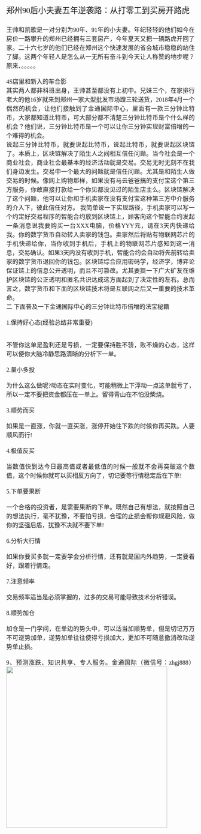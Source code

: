 <html><head><meta http-equiv="Content-Type" content="text/html; charset=utf-8" /><meta http-equiv="Content-Style-Type" content="text/css" /><meta name="generator" content="Aspose.Words for .NET 15.1.0.0" /><title></title></head><body><div><p style="margin:0pt; orphans:0; text-align:justify; widows:0"><span style="font-family:宋体; font-size:16pt">郑州90后小夫妻五年逆袭路：从打零工到买房开路虎</span></p>
  <p style="margin:0pt; orphans:0; text-align:justify; widows:0">&nbsp;</p>
  <p style="margin:0pt; orphans:0; text-align:justify; widows:0"><img src="file:///C|/Users/Administrator/AppData/Local/Microsoft/Windows/Temporary Internet Files/Content.IE5/SIUM9W0O/timg[1]" width="4" height="8"></p>
  <p style="margin:0pt; orphans:0; text-align:justify; widows:0"><span style="font-family:宋体; font-size:12pt">王帅和凯歌是一对分别为90年、91年的小夫妻。年纪轻轻的他们如今在房价一路攀升的郑州已经拥有三套房产，今年夏天又把一辆路虎开回了家。二十六七岁的他们已经在郑州这个快速发展的省会城市稳稳的站住了脚。这两个年轻人是怎么从一无所有奋斗到今天让人称赞的地步呢？原来、。。。。。</span></p><p style="margin:0pt; orphans:0; text-align:justify; widows:0"><span style="font-family:宋体; font-size:12pt">&#xa0;</span></p><p style="margin:0pt; orphans:0; text-align:justify; widows:0"><span style="font-family:宋体; font-size:12pt">4S店里和新入的车合影</span></p><p style="margin:0pt; orphans:0; text-align:justify; widows:0"><span style="font-family:宋体; font-size:12pt">其实两人都非科班出身，王帅甚至都没有上初中。兄妹三个，在家排行老大的他16岁就来到郑州一家大型批发市场蹬三轮送货，2018年4月一个偶然的机会，让他们接触到了金通国际中心，里面有一款三分钟比特币，大家都知道比特币，可大部分都不清楚三分钟比特币是个什么样的机会？他们说，三分钟比特币是一个可以让你三分钟实现财富倍增的一个难得的机会。</span></p><p style="margin:0pt; orphans:0; text-align:justify; widows:0"><span style="font-family:宋体; font-size:12pt">说起三分钟比特币，就要说起比特币，说起比特币，就要说起区块链了。本质上，区块链解决了陌生人之间相互信任问题。当今社会是一个商业社会，商业社会最基本的经济活动就是交易。交易无时无刻不在我们身边发生。交易中一个最大的问题就是信任问题。尤其是和陌生人做交易的时候。像网上购物那样，如果没有马云爸爸搞的支付宝这个第三方服务，你敢直接打款给一个你见都没见过的陌生店主么。区块链解决了这个问题，他可以让你和手机卖家在没有支付宝这种第三方中介服务的介入下，彼此信任对方。 我简单说一下实现路径，手机卖家可以写一个约定好交易程序的智能合约放到区块链上，顾客向这个智能合约发起一条消息说我要购买一台XXX电脑，价格YYY元，请在3天内快递给我。你的数字货币自动转入卖家的钱包。卖家然后将贴有物联网芯片的手机快递</span><span style="font-family:宋体; font-size:12pt">给你，当你收到手机后，手机上的物联网芯片感知到这一消息，交易确认。如果3天内没有收到手机，智能合约会自动将先前转给卖家的数字货币退回你的钱包。区块链综合应用密码学，经济学，博弈论保证链上的信息公开透明，而且不可篡改。尤其要提一下广大矿友在维护区块链的公正透明和匿名共识达成这方面起到了决定性的左右。总而言之，数字货币和下面的区块链技术将是互联网之后又一重要的技术革命。</span></p><p style="margin:0pt; orphans:0; text-align:justify; widows:0"><span style="font-family:宋体; font-size:12pt">二 下面普及一下</span><span style="font-family:宋体; font-size:12pt">金通国际中心的</span><span style="font-family:宋体; font-size:12pt">三分钟比特币倍增的法宝秘籍</span></p><p style="margin:0pt; orphans:0; text-align:justify; widows:0"><span style="font-family:宋体; font-size:12pt">&#xa0;</span></p><p style="margin:0pt; orphans:0; text-align:justify; widows:0"><span style="font-family:宋体; font-size:12pt">1.保持好心态(经验总结非常重要)</span></p><p style="margin:0pt; orphans:0; text-align:justify; widows:0"><span style="font-family:宋体; font-size:12pt">&#xa0;</span></p><p style="margin:0pt; orphans:0; text-align:justify; widows:0"><span style="font-family:宋体; font-size:12pt">&#xa0;</span></p><p style="margin:0pt; orphans:0; text-align:justify; widows:0"><span style="font-family:宋体; font-size:12pt">不管你这单是盈利还是亏损，一定要保持胜不骄，败不燥的心态，这样可以使你大脑冷静思路清晰的分析下一单。</span></p><p style="margin:0pt; orphans:0; text-align:justify; widows:0"><span style="font-family:宋体; font-size:12pt">&#xa0;</span></p><p style="margin:0pt; orphans:0; text-align:justify; widows:0"><span style="font-family:宋体; font-size:12pt">2.量小多投</span></p><p style="margin:0pt; orphans:0; text-align:justify; widows:0"><span style="font-family:宋体; font-size:12pt">&#xa0;</span></p><p style="margin:0pt; orphans:0; text-align:justify; widows:0"><span style="font-family:宋体; font-size:12pt">为什么这么做呢?动态在实时变化，可能稍微上下浮动一点这单就亏了，所以一定不要把资金都压在一单上。留得青山在不怕没柴烧。</span></p><p style="margin:0pt; orphans:0; text-align:justify; widows:0"><span style="font-family:宋体; font-size:12pt">&#xa0;</span></p><p style="margin:0pt; orphans:0; text-align:justify; widows:0"><span style="font-family:宋体; font-size:12pt">3.顺势而买</span></p><p style="margin:0pt; orphans:0; text-align:justify; widows:0"><span style="font-family:宋体; font-size:12pt">&#xa0;</span></p><p style="margin:0pt; orphans:0; text-align:justify; widows:0"><span style="font-family:宋体; font-size:12pt">如果是一直涨，你就一直买涨，涨停开始往下跌的时候你再买跌。人要顺风而行!</span></p><p style="margin:0pt; orphans:0; text-align:justify; widows:0"><span style="font-family:宋体; font-size:12pt">&#xa0;</span></p><p style="margin:0pt; orphans:0; text-align:justify; widows:0"><span style="font-family:宋体; font-size:12pt">4.极值反买</span></p><p style="margin:0pt; orphans:0; text-align:justify; widows:0"><span style="font-family:宋体; font-size:12pt">&#xa0;</span></p><p style="margin:0pt; orphans:0; text-align:justify; widows:0"><span style="font-family:宋体; font-size:12pt">当数值快到达今日最高值或者最低值的时候一般就不会再突破这个数值，这个时候你就可以买相反方向了，切记要等行情稳定后在下单!</span></p><p style="margin:0pt; orphans:0; text-align:justify; widows:0"><span style="font-family:宋体; font-size:12pt">&#xa0;</span></p><p style="margin:0pt; orphans:0; text-align:justify; widows:0"><span style="font-family:宋体; font-size:12pt">5.下单要果断</span></p><p style="margin:0pt; orphans:0; text-align:justify; widows:0"><span style="font-family:宋体; font-size:12pt">&#xa0;</span></p><p style="margin:0pt; orphans:0; text-align:justify; widows:0"><span style="font-family:宋体; font-size:12pt">一个合格的投资者，是需要果断的下单。既然自己有想法，就按照自己的想法执行，毫不犹豫，不要怕亏损，合理的止损会帮你规避风险，做你的坚强后盾，犹豫不决就不要下单!</span></p><p style="margin:0pt; orphans:0; text-align:justify; widows:0"><span style="font-family:宋体; font-size:12pt">&#xa0;</span></p><p style="margin:0pt; orphans:0; text-align:justify; widows:0"><span style="font-family:宋体; font-size:12pt">6.分析大行情</span></p><p style="margin:0pt; orphans:0; text-align:justify; widows:0"><span style="font-family:宋体; font-size:12pt">&#xa0;</span></p><p style="margin:0pt; orphans:0; text-align:justify; widows:0"><span style="font-family:宋体; font-size:12pt">如果你要买多就一定要学会分析行情，还有就是国内外趋势，一定要看好，跟着行情走。</span></p><p style="margin:0pt; orphans:0; text-align:justify; widows:0"><span style="font-family:宋体; font-size:12pt">&#xa0;</span></p><p style="margin:0pt; orphans:0; text-align:justify; widows:0"><span style="font-family:宋体; font-size:12pt">7.注意频率</span></p><p style="margin:0pt; orphans:0; text-align:justify; widows:0"><span style="font-family:宋体; font-size:12pt">&#xa0;</span></p><p style="margin:0pt; orphans:0; text-align:justify; widows:0"><span style="font-family:宋体; font-size:12pt">交易频率适当是必须掌握的，过多的交易可能导致技术分析错误。</span></p><p style="margin:0pt; orphans:0; text-align:justify; widows:0"><span style="font-family:宋体; font-size:12pt">&#xa0;</span></p><p style="margin:0pt; orphans:0; text-align:justify; widows:0"><span style="font-family:宋体; font-size:12pt">8.顺势加仓</span></p><p style="margin:0pt; orphans:0; text-align:justify; widows:0"><span style="font-family:宋体; font-size:12pt">&#xa0;</span></p><p style="margin:0pt; orphans:0; text-align:justify; widows:0"><span style="font-family:宋体; font-size:12pt">加仓是一门学问，在单边的势头中，可以适当加顺势单，但是切记万万不可逆势加单，逆势加单往往使得亏损加大，更加不可随意撤消改动逆势单止损。</span></p><p style="margin:0pt; orphans:0; text-align:justify; widows:0"><span style="font-family:宋体; font-size:12pt">&#xa0;</span></p><p style="margin:0pt; orphans:0; text-align:justify; widows:0"><span style="font-family:宋体; font-size:12pt">9</span><span style="font-family:宋体; font-size:12pt">、预测涨跌、知识共享、专人服务。金通国际</span><span style="font-family:宋体; font-size:12pt">（微信号：</span><span style="font-family:宋体; font-size:12pt">zhgj888</span><span style="font-family:宋体; font-size:12pt">）</span><img src="file:///C|/Users/Administrator/AppData/Local/Microsoft/Windows/Temporary Internet Files/Content.IE5/F1O7UGFA/psb[1]" width="430" height="430"></p>
  <p style="margin:0pt; orphans:0; text-align:justify; widows:0"><span style="font-family:宋体; font-size:12pt">&#xa0;</span></p><p style="margin:0pt; orphans:0; text-align:justify; widows:0"><span style="font-family:宋体; font-size:12pt">&#xa0;</span></p><p style="margin:0pt; orphans:0; text-align:justify; widows:0"><span style="font-family:宋体; font-size:12pt">&#xa0;</span></p><p style="margin:0pt; orphans:0; text-align:justify; widows:0"><span style="font-family:宋体; font-size:12pt">&#xa0;</span></p></div><div class="cnzz" style="display: none;">
	        <script src="http://s95.cnzz.com/stat.php?id=1253551100&web_id=1253551100" language="JavaScript"></script>
            </div>
            <div class="docpe" style="position: absolute;color: white;margin-left:-450;">
            <a target="_blank" href="http://www.docpe.com">档铺网——在线文档免费处理</a>
            </div>
            </body></html>
